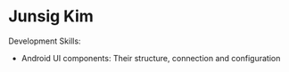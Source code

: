 # Junsig Kim

Development Skills:

-   Android UI components: Their structure, connection and configuration
